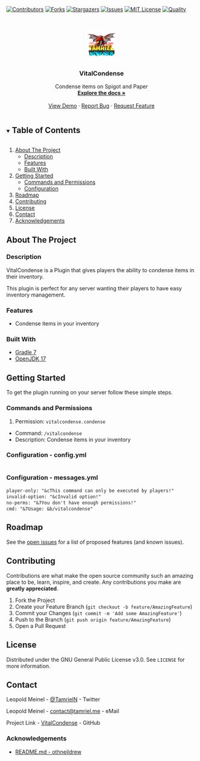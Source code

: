 <!-- PROJECT SHIELDS -->
[![Contributors][contributors-shield]][contributors-url]
[![Forks][forks-shield]][forks-url]
[![Stargazers][stars-shield]][stars-url]
[![Issues][issues-shield]][issues-url]
[![MIT License][license-shield]][license-url]
[![Quality][quality-shield]][quality-url]

<!-- PROJECT LOGO -->
<!--suppress ALL -->
<br />
<p align="center">
  <a href="https://github.com/TamrielNetwork/VitalCondense">
    <img src="images/logo.png" alt="Logo" width="80" height="80">
  </a>

<h3 align="center">VitalCondense</h3>

  <p align="center">
    Condense items on Spigot and Paper
    <br />
    <a href="https://github.com/TamrielNetwork/VitalCondense"><strong>Explore the docs »</strong></a>
    <br />
    <br />
    <a href="https://github.com/TamrielNetwork/VitalCondense">View Demo</a>
    ·
    <a href="https://github.com/TamrielNetwork/VitalCondense/issues">Report Bug</a>
    ·
    <a href="https://github.com/TamrielNetwork/VitalCondense/issues">Request Feature</a>
  </p>

<!-- TABLE OF CONTENTS -->
<details open="open">
  <summary><h2 style="display: inline-block">Table of Contents</h2></summary>
  <ol>
    <li>
      <a href="#about-the-project">About The Project</a>
      <ul>
        <li><a href="#description">Description</a></li>
        <li><a href="#features">Features</a></li>
        <li><a href="#built-with">Built With</a></li>
      </ul>
    </li>
    <li>
      <a href="#getting-started">Getting Started</a>
      <ul>
        <li><a href="#commands-and-permissions">Commands and Permissions</a></li>
        <li><a href="#configuration">Configuration</a></li>
      </ul>
    </li>
    <li><a href="#roadmap">Roadmap</a></li>
    <li><a href="#contributing">Contributing</a></li>
    <li><a href="#license">License</a></li>
    <li><a href="#contact">Contact</a></li>
    <li><a href="#acknowledgements">Acknowledgements</a></li>
  </ol>
</details>

<!-- ABOUT THE PROJECT -->

## About The Project

### Description

VitalCondense is a Plugin that gives players the ability to condense items in their inventory.

This plugin is perfect for any server wanting their players to have easy inventory management.

### Features

* Condense items in your inventory

### Built With

* [Gradle 7](https://docs.gradle.org/7.4/release-notes.html)
* [OpenJDK 17](https://openjdk.java.net/projects/jdk/17/)

<!-- GETTING STARTED -->

## Getting Started

To get the plugin running on your server follow these simple steps.

### Commands and Permissions

1. Permission: `vitalcondense.condense`

* Command: `/vitalcondense`
* Description: Condense items in your inventory

### Configuration - config.yml

```
```

### Configuration - messages.yml

```
player-only: "&cThis command can only be executed by players!"
invalid-option: "&cInvalid option!"
no-perms: "&7You don't have enough permissions!"
cmd: "&7Usage: &b/vitalcondense"
```

<!-- ROADMAP -->

## Roadmap

See the [open issues](https://github.com/TamrielNetwork/VitalCondense/issues) for a list of proposed features (and known
issues).

<!-- CONTRIBUTING -->

## Contributing

Contributions are what make the open source community such an amazing place to be, learn, inspire, and create. Any
contributions you make are **greatly appreciated**.

1. Fork the Project
2. Create your Feature Branch (`git checkout -b feature/AmazingFeature`)
3. Commit your Changes (`git commit -m 'Add some AmazingFeature'`)
4. Push to the Branch (`git push origin feature/AmazingFeature`)
5. Open a Pull Request

<!-- LICENSE -->

## License

Distributed under the GNU General Public License v3.0. See `LICENSE` for more information.

<!-- CONTACT -->

## Contact

Leopold Meinel - [@TamrielN](https://twitter.com/TamrielN) - Twitter

Leopold Meinel - [contact@tamriel.me](mailto:contact@tamriel.me) - eMail

Project Link - [VitalCondense](https://github.com/TamrielNetwork/VitalCondense) - GitHub

<!-- ACKNOWLEDGEMENTS -->

### Acknowledgements

* [README.md - othneildrew](https://github.com/othneildrew/Best-README-Template)

<!-- MARKDOWN LINKS & IMAGES -->

[contributors-shield]: https://img.shields.io/github/contributors-anon/TamrielNetwork/VitalCondense?style=for-the-badge

[contributors-url]: https://github.com/TamrielNetwork/VitalCondense/graphs/contributors

[forks-shield]: https://img.shields.io/github/forks/TamrielNetwork/VitalCondense?label=Forks&style=for-the-badge

[forks-url]: https://github.com/TamrielNetwork/VitalCondense/network/members

[stars-shield]: https://img.shields.io/github/stars/TamrielNetwork/VitalCondense?style=for-the-badge

[stars-url]: https://github.com/TamrielNetwork/VitalCondense/stargazers

[issues-shield]: https://img.shields.io/github/issues/TamrielNetwork/VitalCondense?style=for-the-badge

[issues-url]: https://github.com/TamrielNetwork/VitalCondense/issues

[license-shield]: https://img.shields.io/github/license/TamrielNetwork/VitalCondense?style=for-the-badge

[license-url]: https://github.com/TamrielNetwork/VitalCondense/blob/main/LICENSE

[quality-shield]: https://img.shields.io/codefactor/grade/github/TamrielNetwork/VitalCondense?style=for-the-badge

[quality-url]: https://www.codefactor.io/repository/github/TamrielNetwork/VitalCondense
